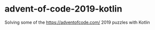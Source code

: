 # advent-of-code-2019-kotlin

Solving some of the https://adventofcode.com/ 2019 puzzles with Kotlin




